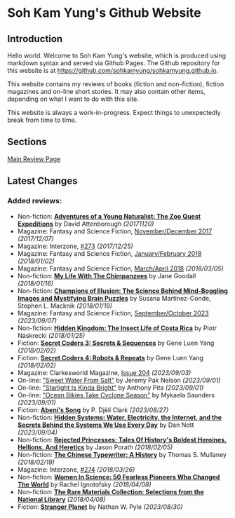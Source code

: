 # Soh Kam Yung's Github Website

## Introduction

Hello world. Welcome to Soh Kam Yung's website, which is produced using markdown syntax and served via Github Pages. The Github repository for this website is at <https://github.com/sohkamyung/sohkamyung.github.io>.

This website contains my reviews of books (fiction and non-fiction), fiction magazines and on-line short stories. It may also contain other items, depending on what I want to do with this site.

This website is always a work-in-progress. Expect things to unexpectedly break from time to time.

## Sections

[Main Review Page](reviews/README.md)

## Latest Changes

### Added reviews:
- Non-fiction: [**Adventures of a Young Naturalist: The Zoo Quest Expeditions**](reviews/nonfiction/2017/20171120-AdventuresYoungNaturalist.md) by David Attenborough *(20171120)*
- Magazine: Fantasy and Science Fiction, [November/December 2017](reviews/magazines/FantasyAndScienceFiction/20171207-FSF201711.md) *(2017/12/07)*
- Magazine: Interzone, [#273](reviews/magazines/Interzone/20171225-Interzone273.md) *(2017/12/25)*
- Magazine: Fantasy and Science Fiction, [January/February 2018](reviews/magazines/FantasyAndScienceFiction/20180102-FSF201801.md) *(2018/01/02)*
- Magazine: Fantasy and Science Fiction, [March/April 2018](reviews/magazines/FantasyAndScienceFiction/20180305-FSF201803.md) *(2018/03/05)*
- Non-fiction: [**My Life With The Chimpanzees**](reviews/nonfiction/2018/20180116-LifeChimpanzees.md) by Jane Goodall *(2018/01/16)*
- Non-fiction: [**Champions of Illusion: The Science Behind Mind-Boggling Images and Mystifying Brain Puzzles**](reviews/nonfiction/2018/20180119-ChampionsOfIllusion.md) by Susana Martinez-Conde, Stephen L. Macknik *(2018/01/19)*
- Magazine: Fantasy and Science Fiction, [September/October 2023](reviews/magazines/FantasyAndScienceFiction/20230907-FSF201809.md) *(2023/09/07)*
- Non-fiction: [**Hidden Kingdom: The Insect Life of Costa Rica**](reviews/nonfiction/2018/20180125-HiddenKingdom.md) by Piotr Naskrecki *(2018/01/25)*
- Fiction: [**Secret Coders 3: Secrets & Sequences**](reviews/fiction/2018/20180202-SecretCodersSecretsSequences.md) by Gene Luen Yang *(2018/02/02)*
- Fiction: [**Secret Coders 4: Robots & Repeats**](reviews/fiction/2018/20180202-SecretCodersRobotsRepeats.md) by Gene Luen Yang *(2018/02/02)*
- Magazine: Clarkesworld Magazine, [Issue 204](reviews/magazines/Clarkesworld/20230903-Clarkesworld204.md) *(2023/09/03)*
- On-line: ["Sweet Water From Salt"](reviews/online/2023/20230901-SweetWaterFromSalt.md) by Jeremy Pak Nelson *(2023/09/01)*
- On-line: ["Starlight Is Kinda Bright"](reviews/online/2023/20230901-StarlightKindaBright.md) by Anthony Pita *(2023/09/01)*
- On-line: ["Ocean Bikies Take Cyclone Season"](reviews/online/2023/20230901-OceanBikiesTakeCycloneSeason.md) by Mykaela Saunders *(2023/09/01)*
- Fiction: [**Abeni's Song**](reviews/fiction/2023/20230827-AbeniSong.md) by P. Djèlí Clark *(2023/08/27)*
- Non-fiction: [**Hidden Systems: Water, Electricity, the Internet, and the Secrets Behind the Systems We Use Every Day**](reviews/nonfiction/2023/20230904-HiddenSystems.md) by Dan Nott *(2023/09/04)*
- Non-fiction: [**Rejected Princesses: Tales Of History's Boldest Heroines, Hellions, And Heretics**](reviews/nonfiction/2018/20180205-RejectedPrincesses.md) by Jason Porath *(2018/02/05)*
- Non-fiction: [**The Chinese Typewriter: A History**](reviews/nonfiction/2018/20180219-ChineseTypewriter.md) by Thomas S. Mullaney *(2018/02/19)*
- Magazine: Interzone, [#274](reviews/magazines/Interzone/20180326-Interzone274.md) *(2018/03/26)*
- Non-fiction: [**Women In Science: 50 Fearless Pioneers Who Changed The World**](reviews/nonfiction/2018/20180408-RareMaterialsCollection.md) by Rachel Ignotofsky *(2018/04/08)*
- Non-fiction: [**The Rare Materials Collection: Selections from the National Library**](reviews/nonfiction/2018/20180408-RareMaterialsCollection.md) *(2018/04/08)*
- Fiction: [**Stranger Planet**](reviews/fiction/2023/20230830-StrangerPlanet.md) by Nathan W. Pyle *(2023/08/30)*
